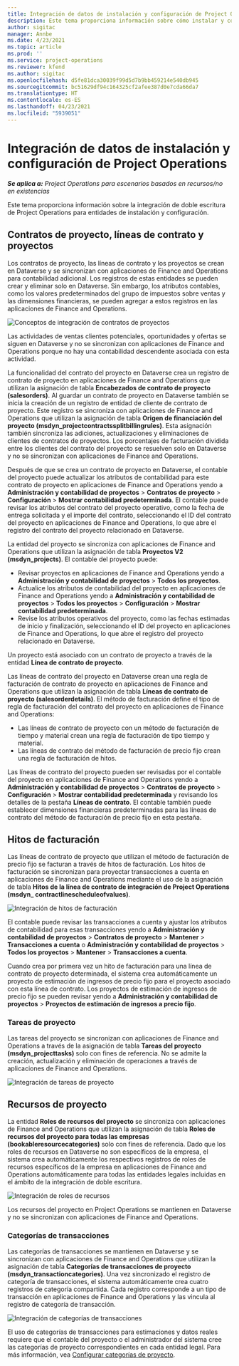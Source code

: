 ```yaml
---
title: Integración de datos de instalación y configuración de Project Operations
description: Este tema proporciona información sobre cómo instalar y configurar asignaciones de doble escritura de Project Operations.
author: sigitac
manager: Annbe
ms.date: 4/23/2021
ms.topic: article
ms.prod: ''
ms.service: project-operations
ms.reviewer: kfend
ms.author: sigitac
ms.openlocfilehash: d5fe81dca30039f99d5d7b9bb459214e540db945
ms.sourcegitcommit: bc51629df94c164325cf2afee387d0e7cda66da7
ms.translationtype: HT
ms.contentlocale: es-ES
ms.lasthandoff: 04/23/2021
ms.locfileid: "5939051"
---
```

# <a name="project-operations-setup-and-configuration-data-integration"></a>Integración de datos de instalación y configuración de Project Operations

_**Se aplica a:** Project Operations para escenarios basados en recursos/no en existencias_

Este tema proporciona información sobre la integración de doble escritura de Project Operations para entidades de instalación y configuración.

## <a name="project-contracts-contract-lines-and-projects"></a>Contratos de proyecto, líneas de contrato y proyectos

Los contratos de proyecto, las líneas de contrato y los proyectos se crean en Dataverse y se sincronizan con aplicaciones de Finance and Operations para contabilidad adicional. Los registros de estas entidades se pueden crear y eliminar solo en Dataverse. Sin embargo, los atributos contables, como los valores predeterminados del grupo de impuestos sobre ventas y las dimensiones financieras, se pueden agregar a estos registros en las aplicaciones de Finance and Operations.

  ![Conceptos de integración de contratos de proyectos](./media/1ProjectContract.jpg)

Las actividades de ventas clientes potenciales, oportunidades y ofertas se siguen en Dataverse y no se sincronizan con aplicaciones de Finance and Operations porque no hay una contabilidad descendente asociada con esta actividad.

La funcionalidad del contrato del proyecto en Dataverse crea un registro de contrato de proyecto en aplicaciones de Finance and Operations que utilizan la asignación de tabla **Encabezados de contrato de proyecto (salesorders)**. Al guardar un contrato de proyecto en Dataverse también se inicia la creación de un registro de entidad de cliente de contrato de proyecto. Este registro se sincroniza con aplicaciones de Finance and Operations que utilizan la asignación de tabla **Origen de financiación del proyecto (msdyn\_projectcontractssplitbillingrules)**. Esta asignación también sincroniza las adiciones, actualizaciones y eliminaciones de clientes de contratos de proyectos. Los porcentajes de facturación dividida entre los clientes del contrato del proyecto se resuelven solo en Dataverse y no se sincronizan con aplicaciones de Finance and Operations.

Después de que se crea un contrato de proyecto en Dataverse, el contable del proyecto puede actualizar los atributos de contabilidad para este contrato de proyecto en aplicaciones de Finance and Operations yendo a **Administración y contabilidad de proyectos** > **Contratos de proyecto** > **Configuración** > **Mostrar contabilidad predeterminada**. El contable puede revisar los atributos del contrato del proyecto operativo, como la fecha de entrega solicitada y el importe del contrato, seleccionando el ID del contrato del proyecto en aplicaciones de Finance and Operations, lo que abre el registro del contrato del proyecto relacionado en Dataverse.

La entidad del proyecto se sincroniza con aplicaciones de Finance and Operations que utilizan la asignación de tabla **Proyectos V2 (msdyn\_projects)**. El contable del proyecto puede:

  - Revisar proyectos en aplicaciones de Finance and Operations yendo a **Administración y contabilidad de proyectos** > **Todos los proyectos**. 
  - Actualice los atributos de contabilidad del proyecto en aplicaciones de Finance and Operations yendo a **Administración y contabilidad de proyectos** > **Todos los proyectos** > **Configuración** > **Mostrar contabilidad predeterminada**.  
  - Revise los atributos operativos del proyecto, como las fechas estimadas de inicio y finalización, seleccionando el ID del proyecto en aplicaciones de Finance and Operations, lo que abre el registro del proyecto relacionado en Dataverse.

Un proyecto está asociado con un contrato de proyecto a través de la entidad **Línea de contrato de proyecto**.

Las líneas de contrato del proyecto en Dataverse crean una regla de facturación de contrato de proyecto en aplicaciones de Finance and Operations que utilizan la asignación de tabla **Líneas de contrato de proyecto (salesorderdetails)**. El método de facturación define el tipo de regla de facturación del contrato del proyecto en aplicaciones de Finance and Operations:

  - Las líneas de contrato de proyecto con un método de facturación de tiempo y material crean una regla de facturación de tipo tiempo y material.
  - Las líneas de contrato del método de facturación de precio fijo crean una regla de facturación de hitos.

Las líneas de contrato del proyecto pueden ser revisadas por el contable del proyecto en aplicaciones de Finance and Operations yendo a **Administración y contabilidad de proyectos** > **Contratos de proyecto** > **Configuración** > **Mostrar contabilidad predeterminada** y revisando los detalles de la pestaña **Líneas de contrato**. El contable también puede establecer dimensiones financieras predeterminadas para las líneas de contrato del método de facturación de precio fijo en esta pestaña.

## <a name="billing-milestones"></a>Hitos de facturación

Las líneas de contrato de proyecto que utilizan el método de facturación de precio fijo se facturan a través de hitos de facturación. Los hitos de facturación se sincronizan para proyectar transacciones a cuenta en aplicaciones de Finance and Operations mediante el uso de la asignación de tabla **Hitos de la línea de contrato de integración de Project Operations (msdyn\_ contractlinescheduleofvalues)**.

  ![Integración de hitos de facturación](./media/2Milestones.jpg)

El contable puede revisar las transacciones a cuenta y ajustar los atributos de contabilidad para esas transacciones yendo a **Administración y contabilidad de proyectos** > **Contratos de proyecto** > **Mantener** > **Transacciones a cuenta** o **Administración y contabilidad de proyectos** > **Todos los proyectos** > **Mantener** > **Transacciones a cuenta**.

Cuando crea por primera vez un hito de facturación para una línea de contrato de proyecto determinada, el sistema crea automáticamente un proyecto de estimación de ingresos de precio fijo para el proyecto asociado con esta línea de contrato. Los proyectos de estimación de ingresos de precio fijo se pueden revisar yendo a **Administración y contabilidad de proyectos** > **Proyectos de estimación de ingresos a precio fijo**.

### <a name="project-tasks"></a>Tareas de proyecto

Las tareas del proyecto se sincronizan con aplicaciones de Finance and Operations a través de la asignación de tabla **Tareas del proyecto (msdyn\_projecttasks)** solo con fines de referencia. No se admite la creación, actualización y eliminación de operaciones a través de aplicaciones de Finance and Operations.

  ![Integración de tareas de proyecto](./media/3Tasks.jpg)

## <a name="project-resources"></a>Recursos de proyecto

La entidad **Roles de recursos del proyecto** se sincroniza con aplicaciones de Finance and Operations que utilizan la asignación de tabla **Roles de recursos del proyecto para todas las empresas (bookableresourcecategories)** solo con fines de referencia. Dado que los roles de recursos en Dataverse no son específicos de la empresa, el sistema crea automáticamente los respectivos registros de roles de recursos específicos de la empresa en aplicaciones de Finance and Operations automáticamente para todas las entidades legales incluidas en el ámbito de la integración de doble escritura.

![Integración de roles de recursos](./media/5Resources.jpg)

Los recursos del proyecto en Project Operations se mantienen en Dataverse y no se sincronizan con aplicaciones de Finance and Operations.

### <a name="transaction-categories"></a>Categorías de transacciones

Las categorías de transacciones se mantienen en Dataverse y se sincronizan con aplicaciones de Finance and Operations que utilizan la asignación de tabla **Categorías de transacciones de proyecto (msdyn\_transactioncategories)**. Una vez sincronizado el registro de categoría de transacciones, el sistema automáticamente crea cuatro registros de categoría compartida. Cada registro corresponde a un tipo de transacción en aplicaciones de Finance and Operations y las vincula al registro de categoría de transacción.

![Integración de categorías de transacciones](./media/4TransactionCategories.jpg)

El uso de categorías de transacciones para estimaciones y datos reales requiere que el contable del proyecto o el administrador del sistema cree las categorías de proyecto correspondientes en cada entidad legal. Para más información, vea [Configurar categorías de proyecto](../project-accounting/configure-project-categories.md).
